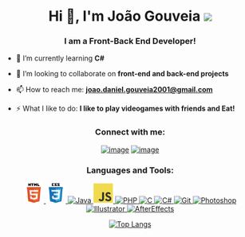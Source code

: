 <h1 align="center">Hi 👋, I'm João Gouveia <img height="40" src="https://64.media.tumblr.com/3848e5ce9550ab723c4c17ae5c2c830d/cbbf628e3f78039b-9c/s1280x1920/b184a988a5bd644f8a98544c2624d362aef3094c.gifv"></h1>
<h3 align="center">I am a Front-Back End Developer!</h3>

<!-- - 🔭 I’m currently working on my **Python Course** -->

- 🌱 I’m currently learning **C#**

- 👯 I’m looking to collaborate on **front-end and back-end projects**

- 📫 How to reach me: **joao.daniel.gouveia2001@gmail.com**

- ⚡ What I like to do: **I like to play videogames with friends and Eat!**


<h3 align="center">Connect with me:</h3>
<div align="center">

[![image](https://img.shields.io/badge/LinkedIn-0077B5?style=for-the-badge&logo=linkedin&logoColor=white)](https://www.linkedin.com/in/jo%C3%A3o-gouveia-8496131b6/)
[![image](https://img.shields.io/badge/Instagram-E4405F?style=for-the-badge&logo=instagram&logoColor=white)](https://www.instagram.com/itzgouveiaa/)

</div>

<h3 align="center">Languages and Tools:</h3>

<p align="center">
  <a href="https://www.w3.org/html/" target="_blank">
    <img src="https://raw.githubusercontent.com/devicons/devicon/master/icons/html5/html5-original-wordmark.svg" alt="html5" width="40" height="40"/>
  </a>
  <a href="https://www.w3schools.com/css/" target="_blank">
    <img src="https://raw.githubusercontent.com/devicons/devicon/master/icons/css3/css3-original-wordmark.svg" alt="css3" width="40" height="40"/>
  </a>
  <a href="https://www.java.com/pt-BR/" target="_blank">
    <img src="https://cdn.jsdelivr.net/gh/devicons/devicon/icons/java/java-original.svg" alt="Java" width="40" height="40"/>
  </a>  
  
  <a href="https://developer.mozilla.org/en-US/docs/Web/JavaScript" target="_blank">
    <img src="https://raw.githubusercontent.com/devicons/devicon/master/icons/javascript/javascript-original.svg" alt="javascript" width="40" height="40"/>
  </a>
  <a href="https://www.php.net/" target="_blank">
    <img src="https://cdn.jsdelivr.net/gh/devicons/devicon/icons/php/php-plain.svg" alt="PHP" width="40" height="40"/>
  </a>
  <a href="https://pt.wikipedia.org/wiki/C_(linguagem_de_programa%C3%A7%C3%A3o)" target="_blank">
    <img src="https://cdn.jsdelivr.net/gh/devicons/devicon/icons/c/c-line.svg" alt="C" width="40" height="40"/>
  </a>
  <a href="https://learn.microsoft.com/en-us/dotnet/csharp/" target="_blank">
    <img src="https://cdn.jsdelivr.net/gh/devicons/devicon/icons/csharp/csharp-line.svg" alt="C#" width="40" height="40"/>
  </a>
  <a href="https://git-scm.com/" target="_blank">
    <img src="https://cdn.jsdelivr.net/gh/devicons/devicon/icons/github/github-original.svg" alt="Git" width="40" height="40"/>
  </a>
   <a href="https://www.adobe.com/?mv=affiliate&mv2=red" target="_blank">
    <img src="https://cdn.jsdelivr.net/gh/devicons/devicon/icons/photoshop/photoshop-line.svg" alt="Photoshop" width="40" height="40"/>
  </a>
   <a href="https://www.adobe.com/?mv=affiliate&mv2=red" target="_blank">
    <img src="https://cdn.jsdelivr.net/gh/devicons/devicon/icons/illustrator/illustrator-line.svg" alt="Illustrator" width="40" height="40"/>
  </a>
  <a href="https://www.adobe.com/?mv=affiliate&mv2=red" target="_blank">
    <img src="https://cdn.jsdelivr.net/gh/devicons/devicon/icons/aftereffects/aftereffects-plain.svg" alt="AfterEffects" width="40" height="40"/>
  </a>
</p>

<div align="center">
  
 [![Top Langs](https://github-readme-stats.vercel.app/api/top-langs/?username=JoaoGouveia24&layout=compact)](https://github.com/JoaoGouveia24/github-readme-stats)
  
</div>
